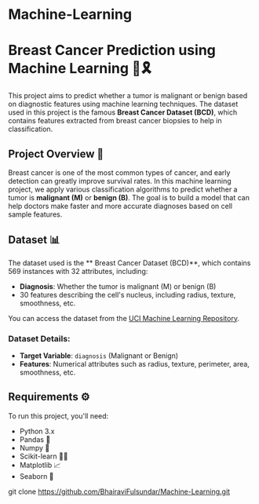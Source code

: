 # Machine-Learning
# Breast Cancer Prediction using Machine Learning 🤖🎗️

This project aims to predict whether a tumor is malignant or benign based on diagnostic features using machine learning techniques. The dataset used in this project is the famous **Breast Cancer Dataset (BCD)**, which contains features extracted from breast cancer biopsies to help in classification.

## Project Overview 🧠

Breast cancer is one of the most common types of cancer, and early detection can greatly improve survival rates. In this machine learning project, we apply various classification algorithms to predict whether a tumor is **malignant (M)** or **benign (B)**. The goal is to build a model that can help doctors make faster and more accurate diagnoses based on cell sample features.

## Dataset 📊

The dataset used is the ** Breast Cancer Dataset (BCD)**, which contains 569 instances with 32 attributes, including:
- **Diagnosis**: Whether the tumor is malignant (M) or benign (B)
- 30 features describing the cell's nucleus, including radius, texture, smoothness, etc.

You can access the dataset from the [UCI Machine Learning Repository](https://archive.ics.uci.edu/ml/datasets/Breast+Cancer+Wisconsin+(Diagnostic)).

### Dataset Details:
- **Target Variable**: `diagnosis` (Malignant or Benign)
- **Features**: Numerical attributes such as radius, texture, perimeter, area, smoothness, etc.

## Requirements ⚙️

To run this project, you'll need:
- Python 3.x
- Pandas 🐼
- Numpy 🔢
- Scikit-learn 🧑‍💻
- Matplotlib 📈
- Seaborn 🌈


git clone https://github.com/BhairaviFulsundar/Machine-Learning.git

